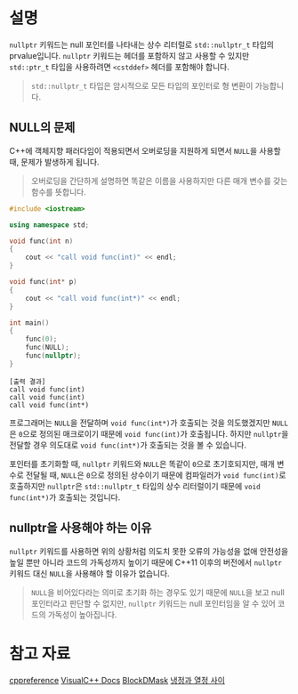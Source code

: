 # 설명
`nullptr` 키워드는 null 포인터를 나타내는 상수 리터럴로 `std::nullptr_t` 타입의 prvalue입니다. `nullptr` 키워드는 헤더를 포함하지 않고 사용할 수 있지만 `std::ptr_t` 타입을 사용하려면 `<cstddef>` 헤더를 포함해야 합니다.

> `std::nullptr_t` 타입은 암시적으로 모든 타입의 포인터로 형 변환이 가능합니다.

## NULL의 문제
C++에 객체지향 패러다임이 적용되면서 오버로딩을 지원하게 되면서 `NULL`을 사용할 때, 문제가 발생하게 됩니다.

> 오버로딩을 간단하게 설명하면 똑같은 이름을 사용하지만 다른 매개 변수를 갖는 함수를 뜻합니다.

```cpp
#include <iostream>

using namespace std;

void func(int n)
{
    cout << "call void func(int)" << endl;
}

void func(int* p)
{
    cout << "call void func(int*)" << endl;
}

int main()
{
    func(0);
    func(NULL);
    func(nullptr);
}
```

```
[출력 결과]
call void func(int)
call void func(int)
call void func(int*)
```

프로그래머는 `NULL`을 전달하며 `void func(int*)`가 호출되는 것을 의도했겠지만 `NULL`은 `0`으로 정의된 매크로이기 때문에 `void func(int)`가 호출됩니다. 하지만 `nullptr`을 전달할 경우 의도대로 `void func(int*)`가 호출되는 것을 볼 수 있습니다. 

포인터를 초기화할 때, `nullptr` 키워드와 `NULL`은 똑같이 `0`으로 초기호되지만, 매개 변수로 전달될 때, `NULL`은 `0`으로 정의된 상수이기 때문에 컴파일러가 `void func(int)`로 호출하지만 `nullptr`은 `std::nullptr_t` 타입의 상수 리터럴이기 때문에 `void func(int*)`가 호출되는 것입니다.

## nullptr을 사용해야 하는 이유
`nullptr` 키워드를 사용하면 위의 상황처럼 의도치 못한 오류의 가능성을 없애 안전성을 높일 뿐만 아니라 코드의 가독성까지 높이기 때문에 C++11 이후의 버전에서 `nullptr` 키워드 대신 `NULL`을 사용해야 할 이유가 없습니다.

> `NULL`을 비어있다라는 의미로 초기화 하는 경우도 있기 때문에 `NULL`을 보고 null 포인터라고 판단할 수 없지만, `nullptr` 키워드는 null 포인터임을 알 수 있어 코드의 가독성이 높아집니다.

# 참고 자료
[cppreference](https://en.cppreference.com/w/cpp/language/nullptr)
[VisualC++ Docs](https://learn.microsoft.com/ko-kr/cpp/cpp/nullptr?view=msvc-170)
[BlockDMask](https://blockdmask.tistory.com/501)
[냉정과 열정 사이](https://psychoria.tistory.com/21)